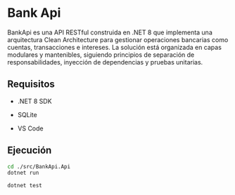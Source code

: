 # Bank Api
BankApi es una API RESTful construida en .NET 8 que implementa una arquitectura Clean Architecture para gestionar operaciones bancarias como cuentas, transacciones e intereses. La solución está organizada en capas modulares y mantenibles, siguiendo principios de separación de responsabilidades, inyección de dependencias y pruebas unitarias.

## Requisitos
- .NET 8 SDK

- SQLite

- VS Code

## Ejecución

```bash
cd ./src/BankApi.Api
dotnet run
```

```bash
dotnet test
```
